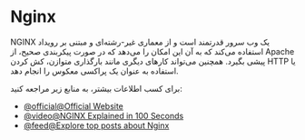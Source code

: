 # Nginx

NGINX یک وب سرور قدرتمند است و از معماری غیر-رشته‌ای و مبتنی بر رویداد استفاده می‌کند که به آن این امکان را می‌دهد که در صورت پیکربندی صحیح، از Apache پیشی بگیرد. همچنین می‌تواند کارهای دیگری مانند بارگذاری متوازن، کش کردن HTTP یا استفاده به عنوان یک پراکسی معکوس را انجام دهد.

برای کسب اطلاعات بیشتر، به منابع زیر مراجعه کنید:

- [@official@Official Website](https://nginx.org/)
- [@video@NGINX Explained in 100 Seconds](https://www.youtube.com/watch?v=JKxlsvZXG7c)
- [@feed@Explore top posts about Nginx](https://app.daily.dev/tags/nginx?ref=roadmapsh)
